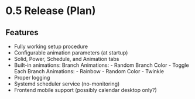 # 0.5 Release (Plan)

## Features
- Fully working setup procedure
- Configurable animation parameters (at startup)
- Solid, Power, Schedule, and Animation tabs
- Built-in animations:
    Branch Animations:
        - Random Branch Color
        - Toggle Each Branch
    Animations:
        - Rainbow
        - Random Color
        - Twinkle
- Proper logging
- Systemd scheduler service (no-monitoring)
- Frontend mobile support (possibly calendar desktop only?)